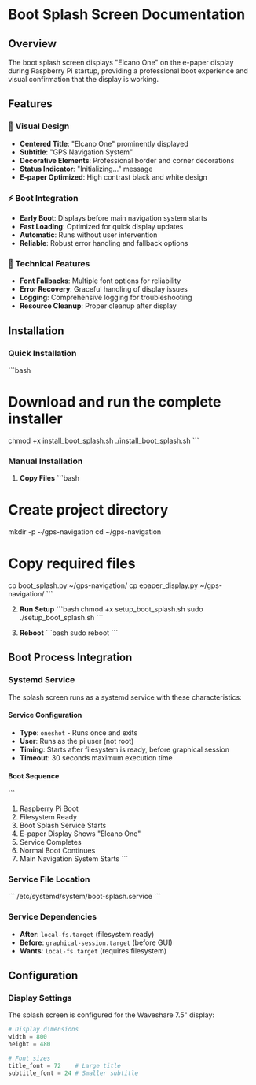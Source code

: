 # Boot Splash Screen Documentation

## Overview

The boot splash screen displays "Elcano One" on the e-paper display during Raspberry Pi startup, providing a professional boot experience and visual confirmation that the display is working.

## Features

### 🎨 **Visual Design**
- **Centered Title**: "Elcano One" prominently displayed
- **Subtitle**: "GPS Navigation System" 
- **Decorative Elements**: Professional border and corner decorations
- **Status Indicator**: "Initializing..." message
- **E-paper Optimized**: High contrast black and white design

### ⚡ **Boot Integration**
- **Early Boot**: Displays before main navigation system starts
- **Fast Loading**: Optimized for quick display updates
- **Automatic**: Runs without user intervention
- **Reliable**: Robust error handling and fallback options

### 🔧 **Technical Features**
- **Font Fallbacks**: Multiple font options for reliability
- **Error Recovery**: Graceful handling of display issues
- **Logging**: Comprehensive logging for troubleshooting
- **Resource Cleanup**: Proper cleanup after display

## Installation

### Quick Installation

\`\`\`bash
# Download and run the complete installer
chmod +x install_boot_splash.sh
./install_boot_splash.sh
\`\`\`

### Manual Installation

1. **Copy Files**
\`\`\`bash
# Create project directory
mkdir -p ~/gps-navigation
cd ~/gps-navigation

# Copy required files
cp boot_splash.py ~/gps-navigation/
cp epaper_display.py ~/gps-navigation/
\`\`\`

2. **Run Setup**
\`\`\`bash
chmod +x setup_boot_splash.sh
sudo ./setup_boot_splash.sh
\`\`\`

3. **Reboot**
\`\`\`bash
sudo reboot
\`\`\`

## Boot Process Integration

### Systemd Service

The splash screen runs as a systemd service with these characteristics:

#### Service Configuration
- **Type**: `oneshot` - Runs once and exits
- **User**: Runs as the pi user (not root)
- **Timing**: Starts after filesystem is ready, before graphical session
- **Timeout**: 30 seconds maximum execution time

#### Boot Sequence
\`\`\`
1. Raspberry Pi Boot
2. Filesystem Ready
3. Boot Splash Service Starts
4. E-paper Display Shows "Elcano One"
5. Service Completes
6. Normal Boot Continues
7. Main Navigation System Starts
\`\`\`

### Service File Location
\`\`\`
/etc/systemd/system/boot-splash.service
\`\`\`

### Service Dependencies
- **After**: `local-fs.target` (filesystem ready)
- **Before**: `graphical-session.target` (before GUI)
- **Wants**: `local-fs.target` (requires filesystem)

## Configuration

### Display Settings

The splash screen is configured for the Waveshare 7.5" display:

```python
# Display dimensions
width = 800
height = 480

# Font sizes
title_font = 72    # Large title
subtitle_font = 24 # Smaller subtitle
